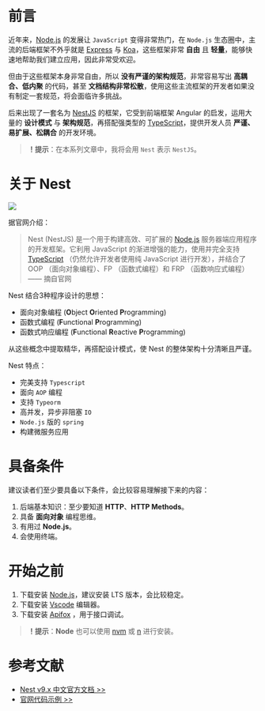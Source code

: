 # 前言

近年来，[Node.js](https://nodejs.org/zh-cn/) 的发展让 `JavaScript` 变得非常热门，在 `Node.js` 生态圈中，主流的后端框架不外乎就是 [Express](https://expressjs.com/) 与 [Koa](http://koajs.cn/)，这些框架非常 **自由** 且 **轻量**，能够快速地帮助我们建立应用，因此非常受欢迎。

但由于这些框架本身非常自由，所以 **没有严谨的架构规范**，非常容易写出 **高耦合、低内聚** 的代码，甚至 **文档结构非常松散**，使用这些主流框架的开发者如果没有制定一套规范，将会面临许多挑战。

后来出现了一套名为 [NestJS](https://www.nestjs.com.cn/) 的框架，它受到前端框架 Angular 的启发，运用大量的 **设计模式** 与 **架构规范**，再搭配强类型的 [TypeScript](https://www.typescriptlang.org/)，提供开发人员 **严谨、易扩展、松耦合** 的开发环境。

> **！提示**：在本系列文章中，我将会用 `Nest` 表示 `NestJS`。

# 关于 Nest

![](https://docs.nestjs.cn/_media/icon.svg)

据官网介绍：

> Nest (NestJS) 是一个用于构建高效、可扩展的 [Node.js](https://nodejs.org/) 服务器端应用程序的开发框架。它利用 JavaScript 的渐进增强的能力，使用并完全支持 [TypeScript](http://www.typescriptlang.org/) （仍然允许开发者使用纯 JavaScript 进行开发），并结合了 OOP （面向对象编程）、FP （函数式编程）和 FRP （函数响应式编程） —— 摘自官网

Nest 结合3种程序设计的思想：

- 面向对象编程 (**O**bject **O**riented **P**rogramming)
- 函数式编程 (**F**unctional **P**rogramming)
- 函数式响应编程 (**F**unctional **R**eactive **P**rogramming)

从这些概念中提取精华，再搭配设计模式，使 Nest 的整体架构十分清晰且严谨。

Nest 特点：

- 完美支持 `Typescript`
- 面向 `AOP` 编程
- 支持 `Typeorm`
- 高并发，异步非阻塞 `IO`
- `Node.js` 版的 `spring`
- 构建微服务应用

# 具备条件

建议读者们至少要具备以下条件，会比较容易理解接下来的内容：

1. 后端基本知识：至少要知道 **HTTP**、**HTTP Methods**。
2. 具备 **面向对象** 编程思维。
3. 有用过 **Node.js**。
4. 会使用终端。

# 开始之前

1. 下载安装 [Node.js](https://nodejs.org/zh-cn/)，建议安装 LTS 版本，会比较稳定。
2. 下载安装 [Vscode](https://code.visualstudio.com/) 编辑器。
3. 下载安装 [Apifox](https://www.apifox.cn/?utm_source=Bob) ，用于接口调试。

> **！提示**：**Node** 也可以使用 [nvm](https://github.com/nvm-sh/nvm) 或 [n](https://www.npmjs.com/package/n) 进行安装。

# 参考文献

- [Nest v9.x 中文官方文档 >>](https://docs.nestjs.cn/9/introduction)
- [官网代码示例 >>](https://github.com/nestjs/nest/tree/master/sample)